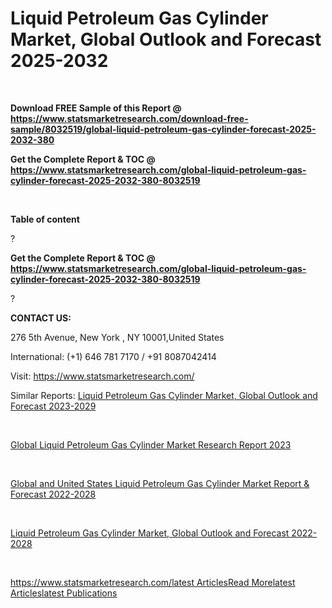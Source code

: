 <h1>Liquid Petroleum Gas Cylinder Market, Global Outlook and Forecast 2025-2032</h1><br/><p><strong>Download FREE Sample of this Report @ <a href="https://www.statsmarketresearch.com/download-free-sample/8032519/global-liquid-petroleum-gas-cylinder-forecast-2025-2032-380">https://www.statsmarketresearch.com/download-free-sample/8032519/global-liquid-petroleum-gas-cylinder-forecast-2025-2032-380</a></strong></p>
 
 
 
 <div><b>Get the Complete Report & TOC @ <a href="https://www.statsmarketresearch.com/global-liquid-petroleum-gas-cylinder-forecast-2025-2032-380-8032519">https://www.statsmarketresearch.com/global-liquid-petroleum-gas-cylinder-forecast-2025-2032-380-8032519</a></b></div>
 
 
 
 <p><br />
 
 <b>Table of content</b></p>
 
 
 
 <p>? </p>
 
 
 
 <div><b>Get the Complete Report & TOC @ <a href="https://www.statsmarketresearch.com/global-liquid-petroleum-gas-cylinder-forecast-2025-2032-380-8032519">https://www.statsmarketresearch.com/global-liquid-petroleum-gas-cylinder-forecast-2025-2032-380-8032519</a></b></div>
 
 
 
 <p>? </p>
 
 
 
 <p><b>CONTACT US:</b><br />
 
 276 5th Avenue, New York , NY 10001,United States<br />
 
 International: (+1) 646 781 7170 / +91 8087042414<br />
 
 Visit: <a href="https://www.statsmarketresearch.com/">https://www.statsmarketresearch.com/</a><br />
 
 Similar Reports: <a href="https://www.statsmarketresearch.com/global-liquid-petroleum-gas-cylinder-forecast-2025-2032-380-8032519">Liquid Petroleum Gas Cylinder Market, Global Outlook and Forecast 2023-2029</a><br />
 
 <br />
 
 <a href="https://www.statsmarketresearch.com/global-liquid-petroleum-gas-cylinder-forecast-2025-2032-380-8032519">Global Liquid Petroleum Gas Cylinder Market Research Report 2023</a><br />
 
 <br />
 
 <a href="https://www.statsmarketresearch.com/global-liquid-petroleum-gas-cylinder-forecast-2025-2032-380-8032519">Global and United States Liquid Petroleum Gas Cylinder Market Report & Forecast 2022-2028</a><br />
 
 <br />
 
 <a href="https://www.statsmarketresearch.com/global-liquid-petroleum-gas-cylinder-forecast-2025-2032-380-8032519">Liquid Petroleum Gas Cylinder Market, Global Outlook and Forecast 2022-2028</a><br />
 
 <br />
 
 <a href="https://gyeongbokgung.com">https://www.statsmarketresearch.com/</a><a href="https://hallyeomaritime.com">latest Articles</a><a href="https://jingwansa.com">Read More</a><a href="https://nguoiviet.jp/">latest Articles</a><a href="https://www.intelmarketresearch.com/">latest Publications</a></p>